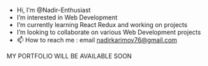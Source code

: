 - Hi, I’m @Nadir-Enthusiast
- I’m interested in Web Development
- I’m currently learning React Redux and working on projects
- I’m looking to collaborate on various Web Development projects
- 📫 How to reach me : email nadirkarimov76@gmail.com

MY PORTFOLIO WILL BE AVAILABLE SOON

<!---
Never gonna give you up!
--->
